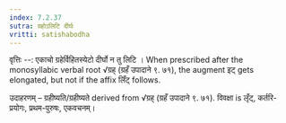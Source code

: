```yaml
---
index: 7.2.37
sutra: ग्रहोऽलिटि दीर्घः
vritti: satishabodha
---
```



वृत्तिः --: एकाचो ग्रहेर्विहितस्येटो दीर्घो न तु लिटि । When prescribed after the monosyllabic verbal root √ग्रह् (ग्रहँ उपादाने ९. ७१), the augment इट् gets elongated, but not if the affix लिँट् follows.


उदाहरणम् – ग्रहीष्यति/ग्रहीष्यते derived from √ग्रह् (ग्रहँ उपादाने ९. ७१). विवक्षा is लृँट्, कर्तरि-प्रयोगः, प्रथम-पुरुषः, एकवचनम्।

